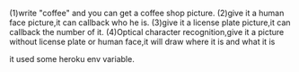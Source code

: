 (1)write "coffee" and you can get a coffee shop picture.
(2)give it a human face picture,it can callback who he is.
(3)give it a license plate picture,it can callback the number of it.
(4)Optical character recognition,give it a picture without license plate or human face,it will draw where it is and what it is

it used some heroku env variable.
